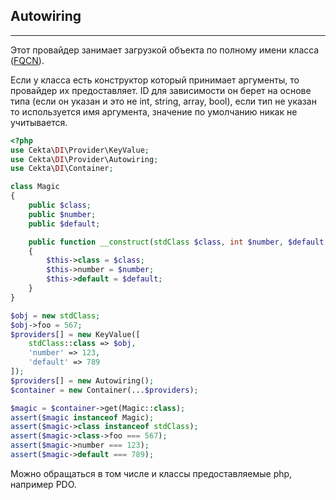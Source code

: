 ## Autowiring
---
Этот провайдер занимает загрузкой объекта по полному имени класса ([FQCN](https://lmgtfy.com/?q=php+fqcn)).

Если у класса есть конструктор который принимает аргументы, то провайдер их предоставляет.
ID для зависимости он берет на основе типа (если он указан и это не int, string, array, bool), если тип не указан то
используется имя аргумента, значение по умолчанию никак не учитывается.

```php
<?php
use Cekta\DI\Provider\KeyValue;
use Cekta\DI\Provider\Autowiring;
use Cekta\DI\Container;

class Magic
{
    public $class;
    public $number;
    public $default;

    public function __construct(stdClass $class, int $number, $default = 1)
    {
        $this->class = $class;
        $this->number = $number;
        $this->default = $default;
    }
}

$obj = new stdClass;
$obj->foo = 567;
$providers[] = new KeyValue([
    stdClass::class => $obj,
    'number' => 123,
    'default' => 789
]);
$providers[] = new Autowiring();
$container = new Container(...$providers);

$magic = $container->get(Magic::class);
assert($magic instanceof Magic);
assert($magic->class instanceof stdClass);
assert($magic->class->foo === 567);
assert($magic->number === 123);
assert($magic->default === 789);
```

Можно обращаться в том числе и классы предоставляемые php, например PDO.
